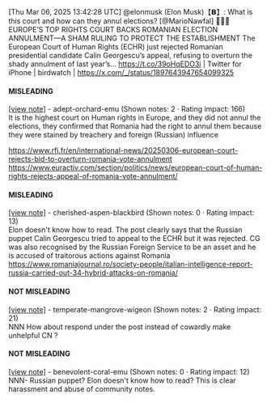 [Thu Mar 06, 2025 13:42:28 UTC] @elonmusk (Elon Musk)【𝗕】: What is this court and how can they annul elections? [@MarioNawfal] 🚨🇷🇴EUROPE’S TOP RIGHTS COURT BACKS ROMANIAN ELECTION ANNULMENT—A SHAM RULING TO PROTECT THE ESTABLISHMENT The European Court of Human Rights (ECHR) just rejected Romanian presidential candidate Calin Georgescu’s appeal, refusing to overturn the shady annulment of last year’s… https://t.co/39oHqEDO3i | Twitter for iPhone | birdwatch | https://x.com/_/status/1897643947654099325

#### MISLEADING

[[view note]](https://x.com/i/birdwatch/n/1897680149585227927) - adept-orchard-emu (Shown notes: 2 · Rating impact: 166)\
It is the highest court on Human rights in Europe, and they did not annul the elections, they confirmed that Romania had the right to annul them because they were stained by treachery and foreign (Russian) influence


https://www.rfi.fr/en/international-news/20250306-european-court-rejects-bid-to-overturn-romania-vote-annulment
https://www.euractiv.com/section/politics/news/european-court-of-human-rights-rejects-appeal-of-romania-vote-annulment/

#### MISLEADING

[[view note]](https://x.com/i/birdwatch/n/1897660914251235678) - cherished-aspen-blackbird (Shown notes: 0 · Rating impact: 13)\
Elon doesn't know how to read.
The post clearly says that the Russian puppet Calin Georgescu tried to appeal to the ECHR but it was rejected.
CG was also recognised by the Russian Foreign Service to be an asset and he is accused of traitorous actions against Romania
https://www.romaniajournal.ro/society-people/italian-intelligence-report-russia-carried-out-34-hybrid-attacks-on-romania/

#### NOT MISLEADING

[[view note]](https://x.com/i/birdwatch/n/1897889501160038437) - temperate-mangrove-wigeon (Shown notes: 2 · Rating impact: 21)\
NNN How about respond under the post instead of cowardly make unhelpful CN ?

#### NOT MISLEADING

[[view note]](https://x.com/i/birdwatch/n/1897668714033795556) - benevolent-coral-emu (Shown notes: 0 · Rating impact: 12)\
NNN- Russian puppet? Elon doesn't know how to read? This is clear harassment and abuse of community notes. 
